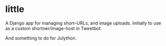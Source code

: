# little

A Django app for managing short–URLs, and image uploads. Initially to use as
a custom shortner/image-host in Tweetbot.

And something to do for Julython.
